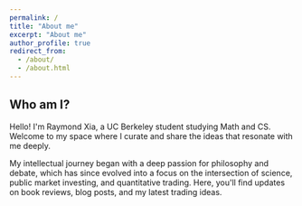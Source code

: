 ```yaml
---
permalink: /
title: "About me"
excerpt: "About me"
author_profile: true
redirect_from: 
  - /about/
  - /about.html
---
```


Who am I? 
------

Hello! I'm Raymond Xia, a UC Berkeley student studying Math and CS. Welcome to my space where I curate and share the ideas that resonate with me deeply. 

My intellectual journey began with a deep passion for philosophy and debate, which has since evolved into a focus on the intersection of science, public market investing, and quantitative trading. Here, you'll find updates on book reviews, blog posts, and my latest trading ideas.
